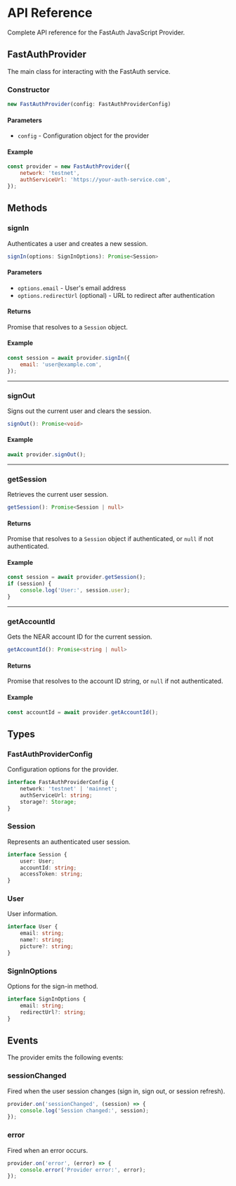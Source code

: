 # API Reference

Complete API reference for the FastAuth JavaScript Provider.

## FastAuthProvider

The main class for interacting with the FastAuth service.

### Constructor

```typescript
new FastAuthProvider(config: FastAuthProviderConfig)
```

#### Parameters

- `config` - Configuration object for the provider

#### Example

```javascript
const provider = new FastAuthProvider({
    network: 'testnet',
    authServiceUrl: 'https://your-auth-service.com',
});
```

## Methods

### signIn

Authenticates a user and creates a new session.

```typescript
signIn(options: SignInOptions): Promise<Session>
```

#### Parameters

- `options.email` - User's email address
- `options.redirectUrl` (optional) - URL to redirect after authentication

#### Returns

Promise that resolves to a `Session` object.

#### Example

```javascript
const session = await provider.signIn({
    email: 'user@example.com',
});
```

---

### signOut

Signs out the current user and clears the session.

```typescript
signOut(): Promise<void>
```

#### Example

```javascript
await provider.signOut();
```

---

### getSession

Retrieves the current user session.

```typescript
getSession(): Promise<Session | null>
```

#### Returns

Promise that resolves to a `Session` object if authenticated, or `null` if not authenticated.

#### Example

```javascript
const session = await provider.getSession();
if (session) {
    console.log('User:', session.user);
}
```

---

### getAccountId

Gets the NEAR account ID for the current session.

```typescript
getAccountId(): Promise<string | null>
```

#### Returns

Promise that resolves to the account ID string, or `null` if not authenticated.

#### Example

```javascript
const accountId = await provider.getAccountId();
```

## Types

### FastAuthProviderConfig

Configuration options for the provider.

```typescript
interface FastAuthProviderConfig {
    network: 'testnet' | 'mainnet';
    authServiceUrl: string;
    storage?: Storage;
}
```

### Session

Represents an authenticated user session.

```typescript
interface Session {
    user: User;
    accountId: string;
    accessToken: string;
}
```

### User

User information.

```typescript
interface User {
    email: string;
    name?: string;
    picture?: string;
}
```

### SignInOptions

Options for the sign-in method.

```typescript
interface SignInOptions {
    email: string;
    redirectUrl?: string;
}
```

## Events

The provider emits the following events:

### sessionChanged

Fired when the user session changes (sign in, sign out, or session refresh).

```javascript
provider.on('sessionChanged', (session) => {
    console.log('Session changed:', session);
});
```

### error

Fired when an error occurs.

```javascript
provider.on('error', (error) => {
    console.error('Provider error:', error);
});
```

